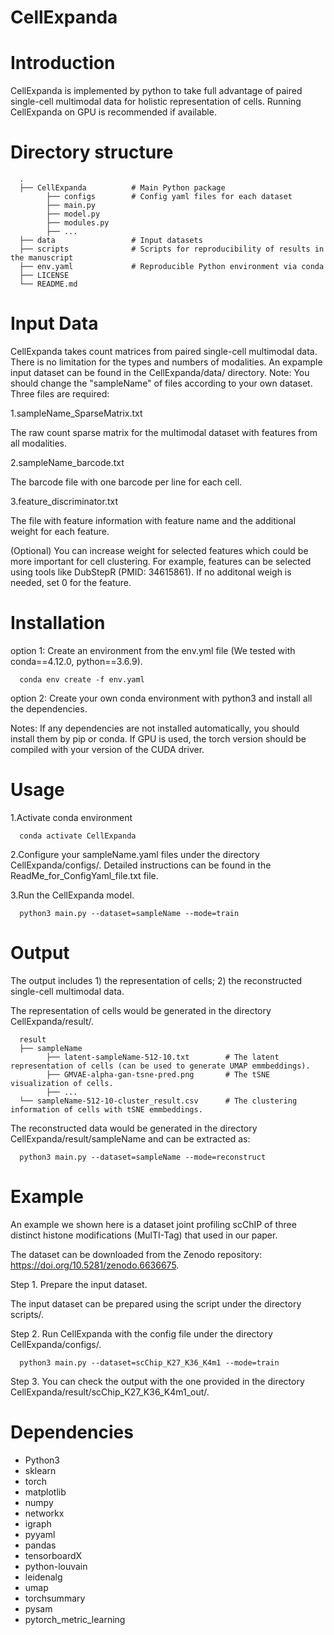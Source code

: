 # CellExpanda
# Introduction
CellExpanda is implemented by python to take full advantage of paired single-cell multimodal data for holistic representation of cells. Running CellExpanda on GPU is recommended if available.


# Directory structure
      .
      ├── CellExpanda          # Main Python package
            ├── configs        # Config yaml files for each dataset 
            ├── main.py
            ├── model.py
            ├── modules.py
            ├── ...  
      ├── data                 # Input datasets
      ├── scripts              # Scripts for reproducibility of results in the manuscript
      ├── env.yaml             # Reproducible Python environment via conda
      ├── LICENSE
      └── README.md


# Input Data
CellExpanda takes count matrices from paired single-cell multimodal data. There is no limitation for the types and numbers of modalities.
An expample input dataset can be found in the CellExpanda/data/ directory. Note: You should change the "sampleName" of files according to your own dataset.
Three files are required:

1.sampleName_SparseMatrix.txt 

The raw count sparse matrix for the multimodal dataset with features from all modalities.

2.sampleName_barcode.txt  

The barcode file with one barcode per line for each cell.

3.feature_discriminator.txt  

The file with feature information with feature name and the additional weight for each feature. 

(Optional) You can increase weight for selected features which could be more important for cell clustering. For example, features can be selected using tools like DubStepR (PMID: 34615861). If no additonal weigh is needed, set 0 for the feature.


# Installation

option 1:
Create an environment from the env.yml file (We tested with conda==4.12.0, python==3.6.9).

      conda env create -f env.yaml

option 2:
Create your own conda environment with python3 and install all the dependencies.

Notes: 
If any dependencies are not installed automatically, you should install them by pip or conda.
If GPU is used, the torch version should be compiled with your version of the CUDA driver.


# Usage
1.Activate conda environment

      conda activate CellExpanda

2.Configure your sampleName.yaml files under the directory CellExpanda/configs/. Detailed instructions can be found in the ReadMe_for_ConfigYaml_file.txt file.

3.Run the CellExpanda model.

      python3 main.py --dataset=sampleName --mode=train


# Output 
The output includes 1) the representation of cells; 2) the reconstructed single-cell multimodal data.

The representation of cells would be generated in the directory CellExpanda/result/.

      result
      ├── sampleName                                
            ├── latent-sampleName-512-10.txt        # The latent representation of cells (can be used to generate UMAP emmbeddings).
            ├── GMVAE-alpha-gan-tsne-pred.png       # The tSNE visualization of cells. 
            ├── ...  
      └── sampleName-512-10-cluster_result.csv      # The clustering information of cells with tSNE emmbeddings. 
      
The reconstructed data would be generated in the directory CellExpanda/result/sampleName and can be extracted as: 

      python3 main.py --dataset=sampleName --mode=reconstruct


# Example
An example we shown here is a dataset joint profiling scChIP of three distinct histone modifications (MulTI-Tag) that used in our paper.

The dataset can be downloaded from the Zenodo repository: https://doi.org/10.5281/zenodo.6636675. 

Step 1. Prepare the input dataset.

The input dataset can be prepared using the  script under the directory scripts/.

Step 2. Run CellExpanda with the config file under the directory CellExpanda/configs/.

      python3 main.py --dataset=scChip_K27_K36_K4m1 --mode=train

Step 3. You can check the output with the one provided in the directory CellExpanda/result/scChip_K27_K36_K4m1_out/.


# Dependencies
+ Python3
+ sklearn
+ torch
+ matplotlib
+ numpy
+ networkx
+ igraph
+ pyyaml
+ pandas
+ tensorboardX
+ python-louvain
+ leidenalg
+ umap
+ torchsummary
+ pysam
+ pytorch_metric_learning
